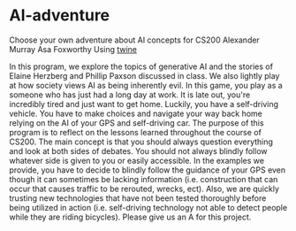 # AI-adventure

Choose your own adventure about AI concepts for CS200
Alexander Murray
Asa Foxworthy
Using [twine](http://twinery.org)

In this program, we explore the topics of generative AI and the stories of Elaine Herzberg and Phillip Paxson discussed in class.
We also lightly play at how society views AI as being inherently evil. In this game, you play as a someone who has just had a long day at work.
It is late out, you're incredibly tired and just want to get home. Luckily, you have a self-driving vehicle. You have to make choices and navigate your way back home
relying on the AI of your GPS and self-driving car. 
The purpose of this program is to reflect on the lessons learned throughout the course of CS200. The main concept is that you should always question everything and look at both sides of debates.
You should not always blindly follow whatever side is given to you or easily accessible. In the examples we provide, you have to decide to blindly follow the guidance of your GPS even though it can sometimes
be lacking information (i.e. construction that can occur that causes traffic to be rerouted, wrecks, ect). Also, we are quickly trusting new technologies that have not been tested thoroughly before being 
utilized in action (i.e. self-driving technology not able to detect people while they are riding bicycles).
Please give us an A for this project.

